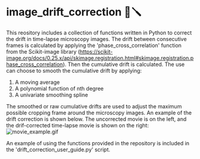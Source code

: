 # image_drift_correction 🔬🪛

This reository includes a collection of functions written in Python to correct the drift in time-lapse microscopy images.
The drift between consecutive frames is calculated by applying the 'phase_cross_correlation' function from the Scikit-image library (https://scikit-image.org/docs/0.25.x/api/skimage.registration.html#skimage.registration.phase_cross_correlation).
Then the cumulative drift is calculated. The use can choose to smooth the cumulative drift by applying:
1. A moving average
2. A polynomial function of nth degree
3. A univariate smoothing spline

The smoothed or raw cumulative drifts are used to adjust the maximum possible cropping frame around the microscopy images.
An example of the drift correction is shown below. The uncorrected movie is on the left, and the drif-corrected time-lapse movie is shown on the right:
![movie_example.gif](https://github.com/alexSysBio/image_drift_correction/blob/main/correction_example.gif)

An example of using the functions provided in the repository is included in the 'drift_correction_user_guide.py' script.
